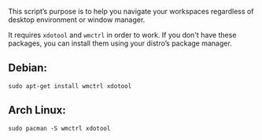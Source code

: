 This script’s purpose is to help you navigate your workspaces
regardless of desktop environment or window manager.

It requires `xdotool` and `wmctrl` in order to work.
If you don't have these packages, you can install them using
your distro’s package manager.

## Debian:
```
sudo apt-get install wmctrl xdotool
```
## Arch Linux:
```
sudo pacman -S wmctrl xdotool
```
